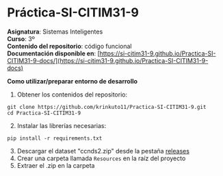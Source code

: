 # Práctica-SI-CITIM31-9
**Asignatura**: Sistemas Inteligentes\
**Curso**: 3º\
**Contenido del repositorio**: código funcional\
**Documentación disponible en**: [https://si-citim31-9.github.io/Practica-SI-CITIM31-9-docs/](https://si-citim31-9.github.io/Practica-SI-CITIM31-9-docs)

**Como utilizar/preparar entorno de desarrollo**

1. Obtener los contenidos del repositorio:
```
git clone https://github.com/krinkuto11/Practica-SI-CITIM31-9.git
cd Practica-SI-CITIM31-9
```
2. Instalar las librerías necesarias:
```
pip install -r requirements.txt
```
3. Descargar el dataset "ccnds2.zip" desde la pestaña [releases](https://github.com/si-citim31-9/Practica-SI-CITIM31-9/releases/tag/Dataset)
4. Crear una carpeta llamada ```Resources``` en la raíz del proyecto
5. Extraer el .zip en la carpeta
